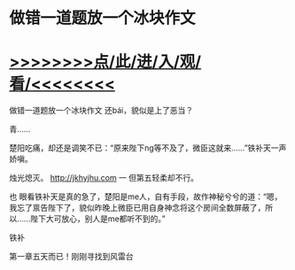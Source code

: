 # 做错一道题放一个冰块作文

# <a href="https://https://github.com/kiuhd/dfrw/issues/1">>>>>>>>>点/此/进/入/观/看/<<<<<<<<</a>

做错一道题放一个冰块作文
还bái，貌似是上了恶当？

青……

楚阳吃痛，却还是调笑不已：“原来陛下ng等不及了，微臣这就来……”铁补天一声娇嗔。

烛光熄灭。
http://jkhyjhu.com
一
但第五轻柔却不行。

也
眼看铁补天是真的急了，楚阳是me人，自有手段，故作神秘兮兮的道：“嗯，我忘了禀告陛下了，貌似昨晚上微臣已用自身神念将这个房间全数屏蔽了，所以……陛下大可放心，别人是me都听不到的。”

铁补

第一章五天而已！刚刚寻找到风雷台
